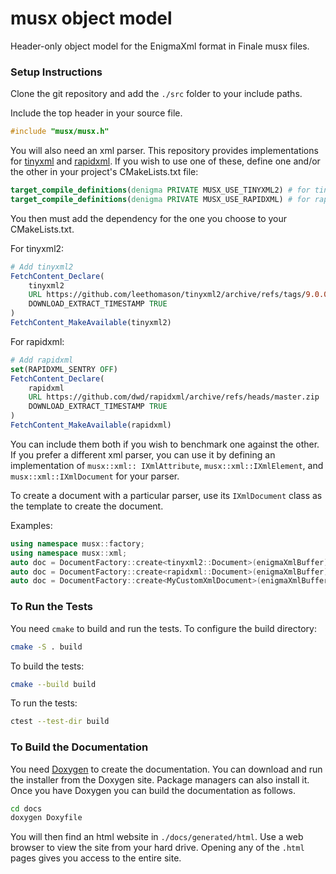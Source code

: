# musx object model

Header-only object model for the EnigmaXml format in Finale musx files.

### Setup Instructions

Clone the git repository and add the `./src` folder to your include paths.

Include the top header in your source file.

```cpp
#include "musx/musx.h"
```

You will also need an xml parser. This repository provides implementations for [tinyxml](https://github.com/leethomason/tinyxml2) and [rapidxml](https://github.com/dwd/rapidxml). If you wish to use one of these, define one and/or the other in your project's CMakeLists.txt file:

```cmake
target_compile_definitions(denigma PRIVATE MUSX_USE_TINYXML2) # for tinyxml2
target_compile_definitions(denigma PRIVATE MUSX_USE_RAPIDXML) # for rapidxml
```

You then must add the dependency for the one you choose to your CMakeLists.txt.

For tinyxml2:

```cmake
# Add tinyxml2
FetchContent_Declare(
    tinyxml2
    URL https://github.com/leethomason/tinyxml2/archive/refs/tags/9.0.0.tar.gz
    DOWNLOAD_EXTRACT_TIMESTAMP TRUE
)
FetchContent_MakeAvailable(tinyxml2)
```

For rapidxml:

```cmake
# Add rapidxml
set(RAPIDXML_SENTRY OFF)
FetchContent_Declare(
    rapidxml
    URL https://github.com/dwd/rapidxml/archive/refs/heads/master.zip
    DOWNLOAD_EXTRACT_TIMESTAMP TRUE
)
FetchContent_MakeAvailable(rapidxml)
```

You can include them both if you wish to benchmark one against the other. If you prefer a different xml parser, you can use it by defining an implementation of `musx::xml:: IXmlAttribute`, `musx::xml::IXmlElement`, and `musx::xml::IXmlDocument` for your parser.

To create a document with a particular parser, use its `IXmlDocument` class as the template to create the document.

Examples:

```cpp
using namespace musx::factory;
using namespace musx::xml;
auto doc = DocumentFactory::create<tinyxml2::Document>(enigmaXmlBuffer); // to use tinyxml2;
auto doc = DocumentFactory::create<rapidxml::Document>(enigmaXmlBuffer); // to use rapidxml;
auto doc = DocumentFactory::create<MyCustomXmlDocument>(enigmaXmlBuffer); // to use a different xml parser
```

### To Run the Tests

You need `cmake` to build and run the tests. To configure the build directory:

```bash
cmake -S . build
```

To build the tests:

```bash
cmake --build build
```

To run the tests:

```bash
ctest --test-dir build
```

### To Build the Documentation

You need [Doxygen](https://doxygen.nl/index.html) to create the documentation. You can download and run the installer from the Doxygen site. Package managers can also install it. Once you have Doxygen you can build the documentation as follows.

```bash
cd docs
doxygen Doxyfile
```

You will then find an html website in `./docs/generated/html`. Use a web browser to view the site from your hard drive. Opening any of the `.html` pages gives you access to the entire site.

